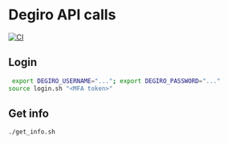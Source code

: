 # Degiro API calls

[![CI](https://github.com/horothesun/degiro-api-bash/actions/workflows/ci.yml/badge.svg)](https://github.com/horothesun/degiro-api-bash/actions/workflows/ci.yml)

## Login

```bash
 export DEGIRO_USERNAME="..."; export DEGIRO_PASSWORD="..."
source login.sh "<MFA token>"
```

## Get info

```bash
./get_info.sh
```

